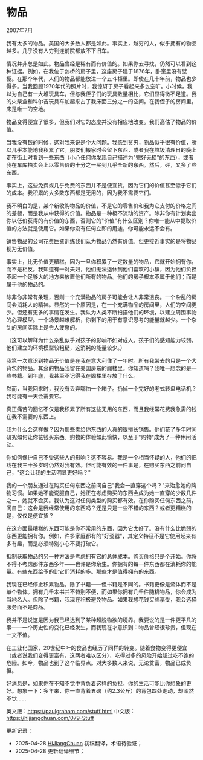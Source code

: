 


# 物品

2007年7月

我有太多的物品。美国的大多数人都是如此。事实上，越穷的人，似乎拥有的物品越多。几乎没有人穷到连前院都放不下旧车。

情况并非总是如此。物品曾经是稀有而有价值的。如果你去寻找，仍然可以看到这种证据。例如，在我位于剑桥的房子里，这座房子建于1876年，卧室里没有壁橱。在那个年代，人们的物品都能放进一个五斗柜里。即使在几十年前，物品也少得多。当我回顾1970年代的照片时，我惊讶于房子看起来多么空旷。小时候，我以为自己有一大堆玩具车，但与我侄子们的玩具数量相比，它们显得微不足道。我的火柴盒和科尔吉玩具车加起来占了我床面三分之一的空间。在我侄子的房间里，床是唯一的空地。

物品变得便宜了很多，但我们对它的态度并没有相应地改变。我们高估了物品的价值。

当我没有钱的时候，这对我来说是个大问题。我感到贫穷，物品似乎很有价值，所以几乎本能地我积累了它。朋友们搬家时会留下东西，或者我在垃圾清理日的晚上走在街上时看到一些东西（小心任何你发现自己描述为"完好无损"的东西），或者我在车库拍卖会上以零售价的十分之一买到几乎全新的东西。然后，砰，又多了些东西。

事实上，这些免费或几乎免费的东西并不是便宜货，因为它们的价值甚至低于它们的成本。我积累的大多数东西都是无用的，因为我不需要它们。

我不明白的是，某个新收购物品的价值，不是它的零售价和我为它支付的价格之间的差额，而是我从中获得的价值。物品是一种极不流动的资产。除非你有计划卖出你以低价获得的有价值的东西，否则它的"价值"有什么区别？你唯一能从中提取价值的方法就是使用它。如果你没有任何立即的用途，你可能永远不会有。

销售物品的公司花费巨资训练我们认为物品仍然有价值。但更接近事实的是将物品视为无价值。

事实上，比无价值更糟糕，因为一旦你积累了一定数量的物品，它就开始拥有你，而不是相反。我知道有一对夫妇，他们无法退休到他们喜欢的小镇，因为他们负担不起一个足够大的地方来放置他们所有的物品。他们的房子根本不属于他们；而是属于他的物品的。

除非你非常有条理，否则一个充满物品的房子可能会让人非常沮丧。一个杂乱的房间会消耗人的精神。显然的一个原因是，在一个充满物品的房间里，人们的空间更少。但还有更多的事情在发生。我认为人类不断扫描他们的环境，以建立周围事物的心理模型。一个场景越难解析，你剩下的用于有意识思考的能量就越少。一个杂乱的房间实际上是令人疲惫的。

（这可以解释为什么杂乱似乎对孩子的影响不如对成人。孩子们的感知能力较弱。他们建立的环境模型较粗糙，这消耗的能量较少。）

我第一次意识到物品无价值是在我在意大利住了一年时。所有我带去的只是一个大背包的物品。其余的物品我留在美国房东的阁楼里。你知道吗？我唯一想念的是一些书籍。到年底，我甚至不记得我在阁楼里存放了什么。

然而，当我回来时，我没有丢弃哪怕一个箱子。扔掉一个完好的老式转盘电话机？我可能有一天会需要它。

真正痛苦的回忆不仅是我积累了所有这些无用的东西，而且我经常花费我急需的钱在我不需要的东西上。

我为什么会这样做？因为那些卖给你东西的人真的很擅长销售。他们花了多年时间研究如何让你花钱买东西。购物的体验如此愉快，以至于"购物"成为了一种休闲活动。

你如何保护自己不受这些人的影响？这不容易。我是一个相当怀疑的人，他们的把戏在我三十多岁时仍然对我有效。但可能有效的一件事是，在购买东西之前问自己，"这会让我的生活明显更好吗？"

我的一个朋友通过在购买任何东西之前问自己"我会一直穿这个吗？"来治愈她的购物习惯。如果她不能说服自己，她正在考虑购买的东西会成为她一直穿的少数几件之一，她就不会买。我认为这对任何类型的购买都有效。在你购买任何东西之前，问自己：这会是我经常使用的东西吗？还是只是一些不错的东西？或者更糟糕的是，仅仅是便宜货？

在这方面最糟糕的东西可能是你不常用的东西，因为它太好了。没有什么比脆弱的东西更能拥有你。例如，许多家庭都有的"好瓷器"，其定义特征不是它使用起来有多有趣，而是必须特别小心不要打破它。

抵制获取物品的另一种方法是考虑拥有它的总体成本。购买价格只是个开始。你将不得不考虑那件东西多年——也许是你余生。你拥有的每一件东西都在消耗你的能量。有些东西给予的比它们消耗的多。那些才是值得拥有的东西。

我现在已经停止积累物品。除了书籍——但书籍是不同的。书籍更像是流体而不是单个物体。拥有几千本书并不特别不便，而如果你拥有几千件随机物品，你会成为当地名人。但除了书籍，我现在积极避免物品。如果我想花钱买些享受，我会选择服务而不是商品。

我并不是说这是因为我已经达到了某种超脱物欲的境界。我要说的是一件更平凡的事——一个历史性的变化已经发生，而我现在才意识到：​物品曾经很珍贵，但现在一文不值。

在工业化国家，20世纪中叶的食品也经历了同样的转变。随着食物变得更便宜（或者说我们变得更富有，这两者难以区分），吃得过多的风险开始超过吃不饱的危险。如今，物品也到了这个临界点。对大多数人来说，无论贫富，​物品已成负担。

好消息是，如果你在不知不觉中背负着这样的负担，你的生活可能比你想象的更好。想象一下：多年来，你一直背着五磅（约2.3公斤）的背包四处走动，却浑然不觉……


英文版：https://paulgraham.com/stuff.html
中文版：https://hijiangchuan.com/079-Stuff



更新记录：
- 2025-04-28 [HiJiangChuan](https://hijiangchuan.com) 初稿翻译，术语待验证； 
- 2025-04-28 更新翻译细节；
